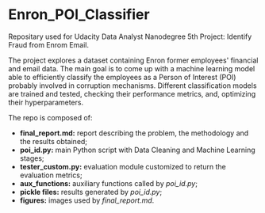 # Enron_POI_Classifier

Repositary used for Udacity Data Analyst Nanodegree 5th Project: Identify Fraud from Enrom Email.

The project explores a dataset containing Enron former employees' financial and email data. The main goal is to come up with a machine learning model able to efficiently classify the employees as a Person of Interest (POI) probably involved in corruption mechanisms. Different classification models are trained and tested, checking their performance metrics, and, optimizing their hyperparameters.

The repo is composed of:

* **final_report.md:** report describing the problem, the methodology and the results obtained;
* **poi_id.py:** main Python script with Data Cleaning and Machine Learning stages;
* **tester_custom.py:** evaluation module customized to return the evaluation metrics;
* **aux_functions:** auxiliary functions called by *poi_id.py*;
* **pickle files:** results generated by *poi_id.py*;
* **figures:** images used by *final_report.md*.
